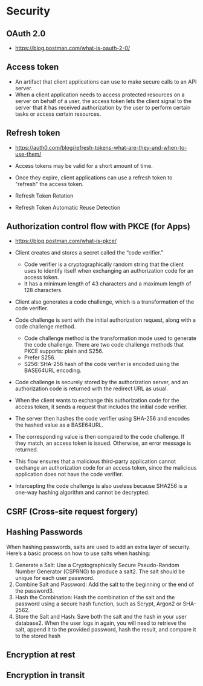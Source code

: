 # Security

## OAuth 2.0

- <https://blog.postman.com/what-is-oauth-2-0/>

## Access token

- An artifact that client applications can use to make secure calls to an API server.
- When a client application needs to access protected resources on a server on behalf of a user, the access token lets the client signal to the server that it has received authorization by the user to perform certain tasks or access certain resources.

## Refresh token

- <https://auth0.com/blog/refresh-tokens-what-are-they-and-when-to-use-them/>

- Access tokens may be valid for a short amount of time.
- Once they expire, client applications can use a refresh token to "refresh" the access token.
- Refresh Token Rotation
- Refresh Token Automatic Reuse Detection

## Authorization control flow with PKCE (for Apps)

- <https://blog.postman.com/what-is-pkce/>

- Client creates and stores a secret called the “code verifier.”
  - Code verifier is a cryptographically random string that the client uses to identify itself when exchanging an authorization code for an access token.
  - It has a minimum length of 43 characters and a maximum length of 128 characters.
- Client also generates a code challenge, which is a transformation of the code verifier.
- Code challenge is sent with the initial authorization request, along with a code challenge method.
  - Code challenge method is the transformation mode used to generate the code challenge. There are two code challenge methods that PKCE supports: plain and S256.
  - Prefer S256.
  - S256: SHA-256 hash of the code verifier is encoded using the BASE64URL encoding.
- Code challenge is securely stored by the authorization server, and an authorization code is returned with the redirect URL as usual.
- When the client wants to exchange this authorization code for the access token, it sends a request that includes the initial code verifier.
- The server then hashes the code verifier using SHA-256 and encodes the hashed value as a BASE64URL.
- The corresponding value is then compared to the code challenge. If they match, an access token is issued. Otherwise, an error message is returned.
- This flow ensures that a malicious third-party application cannot exchange an authorization code for an access token, since the malicious application does not have the code verifier.
- Intercepting the code challenge is also useless because SHA256 is a one-way hashing algorithm and cannot be decrypted.

## CSRF (Cross-site request forgery)

## Hashing Passwords

When hashing passwords, salts are used to add an extra layer of security. Here’s a basic process on how to use salts when hashing:

1. Generate a Salt: Use a Cryptographically Secure Pseudo-Random Number Generator (CSPRNG) to produce a salt2. The salt should be unique for each user password.
2. Combine Salt and Password: Add the salt to the beginning or the end of the password3.
3. Hash the Combination: Hash the combination of the salt and the password using a secure hash function, such as Scrypt, Argon2 or SHA-2562.
4. Store the Salt and Hash: Save both the salt and the hash in your user database2. When the user logs in again, you will need to retrieve the salt, append it to the provided password, hash the result, and compare it to the stored hash

## Encryption at rest

## Encryption in transit
